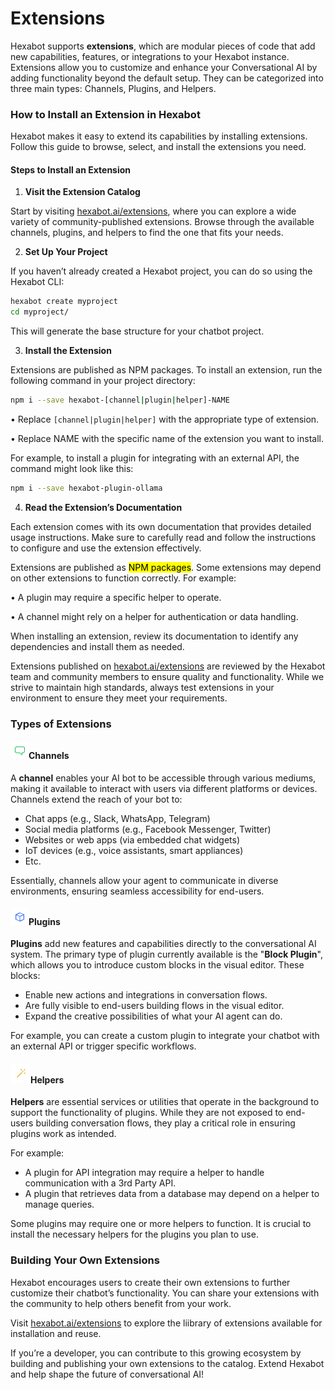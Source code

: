 # Extensions

Hexabot supports **extensions**, which are modular pieces of code that add new capabilities, features, or integrations to your Hexabot instance. Extensions allow you to customize and enhance your Conversational AI by adding functionality beyond the default setup. They can be categorized into three main types: Channels, Plugins, and Helpers.

### How to Install an Extension in Hexabot

Hexabot makes it easy to extend its capabilities by installing extensions. Follow this guide to browse, select, and install the extensions you need.

#### Steps to Install an Extension

1. **Visit the Extension Catalog**

Start by visiting [hexabot.ai/extensions](https://hexabot.ai/extensions), where you can explore a wide variety of community-published extensions. Browse through the available channels, plugins, and helpers to find the one that fits your needs.

2. **Set Up Your Project**

If you haven’t already created a Hexabot project, you can do so using the Hexabot CLI:

```bash
hexabot create myproject
cd myproject/
```

This will generate the base structure for your chatbot project.

3. **Install the Extension**

Extensions are published as NPM packages. To install an extension, run the following command in your project directory:

```bash
npm i --save hexabot-[channel|plugin|helper]-NAME
```

• Replace `[channel|plugin|helper]` with the appropriate type of extension.

• Replace NAME with the specific name of the extension you want to install.

For example, to install a plugin for integrating with an external API, the command might look like this:

```bash
npm i --save hexabot-plugin-ollama
```

4. **Read the Extension’s Documentation**

Each extension comes with its own documentation that provides detailed usage instructions. Make sure to carefully read and follow the instructions to configure and use the extension effectively.

Extensions are published as <mark style="background-color:yellow;">NPM packages</mark>. Some extensions may depend on other extensions to function correctly. For example:

• A plugin may require a specific helper to operate.

• A channel might rely on a helper for authentication or data handling.

When installing an extension, review its documentation to identify any dependencies and install them as needed.

Extensions published on [hexabot.ai/extensions](https://hexabot.ai/extensions) are reviewed by the Hexabot team and community members to ensure quality and functionality. While we strive to maintain high standards, always test extensions in your environment to ensure they meet your requirements.

### Types of Extensions

#### ![](../.gitbook/assets/image.png)Channels&#x20;

A **channel** enables your AI bot to be accessible through various mediums, making it available to interact with users via different platforms or devices. Channels extend the reach of your bot to:

* Chat apps (e.g., Slack, WhatsApp, Telegram)
* Social media platforms (e.g., Facebook Messenger, Twitter)
* Websites or web apps (via embedded chat widgets)
* IoT devices (e.g., voice assistants, smart appliances)
* Etc.

Essentially, channels allow your agent to communicate in diverse environments, ensuring seamless accessibility for end-users.

#### ![](<../.gitbook/assets/image (1).png>)Plugins

**Plugins** add new features and capabilities directly to the conversational AI system. The primary type of plugin currently available is the "**Block Plugin**", which allows you to introduce custom blocks in the visual editor. These blocks:

* Enable new actions and integrations in conversation flows.
* Are fully visible to end-users building flows in the visual editor.
* Expand the creative possibilities of what your AI agent can do.

For example, you can create a custom plugin to integrate your chatbot with an external API or trigger specific workflows.

#### ![](<../.gitbook/assets/image (2).png>)Helpers

**Helpers** are essential services or utilities that operate in the background to support the functionality of plugins. While they are not exposed to end-users building conversation flows, they play a critical role in ensuring plugins work as intended.

For example:

* A plugin for API integration may require a helper to handle communication with a 3rd Party API.
* A plugin that retrieves data from a database may depend on a helper to manage queries.

Some plugins may require one or more helpers to function. It is crucial to install the necessary helpers for the plugins you plan to use.

### Building Your Own Extensions

Hexabot encourages users to create their own extensions to further customize their chatbot’s functionality. You can share your extensions with the community to help others benefit from your work.

Visit [hexabot.ai/extensions](https://hexabot.ai/extensions) to explore the liibrary of extensions available for installation and reuse.

If you’re a developer, you can contribute to this growing ecosystem by building and publishing your own extensions to the catalog. Extend Hexabot and help shape the future of conversational AI!

